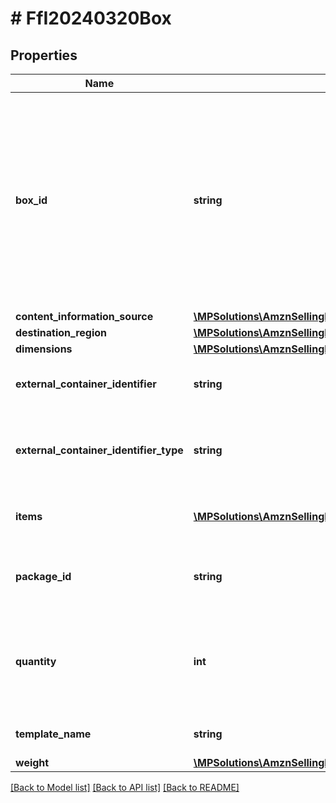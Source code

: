 # # FfI20240320Box

## Properties

Name | Type | Description | Notes
------------ | ------------- | ------------- | -------------
**box_id** | **string** | The ID provided by Amazon that identifies a given box. This ID is comprised of the external shipment ID (which is generated after transportation has been confirmed) and the index of the box. | [optional]
**content_information_source** | [**\MPSolutions\AmznSellingPartnerApi\Models\FulfillmentInbound20240320\FfI20240320BoxContentInformationSource**](FfI20240320BoxContentInformationSource.md) |  | [optional]
**destination_region** | [**\MPSolutions\AmznSellingPartnerApi\Models\FulfillmentInbound20240320\FfI20240320Region**](FfI20240320Region.md) |  | [optional]
**dimensions** | [**\MPSolutions\AmznSellingPartnerApi\Models\FulfillmentInbound20240320\FfI20240320Dimensions**](FfI20240320Dimensions.md) |  | [optional]
**external_container_identifier** | **string** | The external identifier for this container / box. | [optional]
**external_container_identifier_type** | **string** | Type of the external identifier used. Can be: &#x60;AMAZON&#x60;, &#x60;SSCC&#x60;. | [optional]
**items** | [**\MPSolutions\AmznSellingPartnerApi\Models\FulfillmentInbound20240320\FfI20240320Item[]**](FfI20240320Item.md) | Items contained within the box. | [optional]
**package_id** | **string** | Primary key to uniquely identify a Package (Box or Pallet). |
**quantity** | **int** | The number of containers where all other properties like weight or dimensions are identical. | [optional]
**template_name** | **string** | Template name of the box. | [optional]
**weight** | [**\MPSolutions\AmznSellingPartnerApi\Models\FulfillmentInbound20240320\FfI20240320Weight**](FfI20240320Weight.md) |  | [optional]

[[Back to Model list]](../../README.md#models) [[Back to API list]](../../README.md#endpoints) [[Back to README]](../../README.md)
